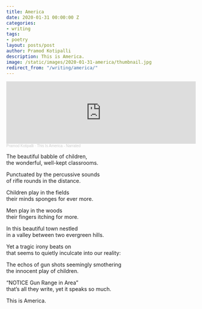 ```yaml
---
title: America
date: 2020-01-31 00:00:00 Z
categories:
- writing
tags:
- poetry
layout: posts/post
author: Pramod Kotipalli
description: This is America.
image: /static/images/2020-01-31-america/thumbnail.jpg
redirect_from: "/writing/america/"
---
```


<iframe width="100%" height="166" scrolling="no" frameborder="no" allow="autoplay" src="https://w.soundcloud.com/player/?url=https%3A//api.soundcloud.com/tracks/877105864&color=%23ff5500&auto_play=false&hide_related=false&show_comments=true&show_user=true&show_reposts=false&show_teaser=true"></iframe><div style="font-size: 10px; color: #cccccc;line-break: anywhere;word-break: normal;overflow: hidden;white-space: nowrap;text-overflow: ellipsis; font-family: Interstate,Lucida Grande,Lucida Sans Unicode,Lucida Sans,Garuda,Verdana,Tahoma,sans-serif;font-weight: 100;"><a href="https://soundcloud.com/pramod-kotipalli" title="Pramod Kotipalli" target="_blank" style="color: #cccccc; text-decoration: none;">Pramod Kotipalli</a> · <a href="https://soundcloud.com/pramod-kotipalli/this-is-america-narrated" title="This Is America - Narrated" target="_blank" style="color: #cccccc; text-decoration: none;">This Is America - Narrated</a></div>

The beautiful babble of children,  
the wonderful, well-kept classrooms.  
  
Punctuated by the percussive sounds  
of rifle rounds in the distance.  
  
Children play in the fields  
their minds sponges for ever more.  
  
Men play in the woods  
their fingers itching for more.  
  
In this beautiful town nestled  
in a valley between two evergreen hills.  
  
Yet a tragic irony beats on  
that seems to quietly inculcate into our reality:  
  
The echos of gun shots seemingly smothering  
the innocent play of children.  
  
“NOTICE Gun Range in Area”  
that’s all they write, yet it speaks so much.  
  
This is America.  
